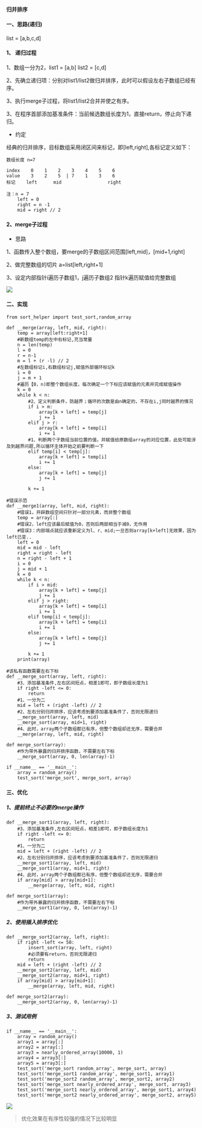 #### 归并排序

#### 一、思路(递归)

list = [a,b,c,d]

#### 1、 递归过程

1、数组一分为2，list1 = [a,b] list2 = [c,d]

2、先确立递归项：分别对list1/list2做归并排序，此时可以假设左右子数组已经有序。

3、执行merge子过程，将list1/list2合并并使之有序。

3、在程序首部添加基准条件：当前候选数组长度为1，直接return，停止向下递归。

+ 约定

经典的归并排序，目标数组采用闭区间来标记，即[left,right],各标记定义如下：

```
数组长度 n=7

index    0    1    2    3    4    5    6
value    3    2    5  | 7    1    3    6
标记    left      mid                 right

注：n = 7
    left = 0
    right = n -1
    mid = right // 2
```
#### 2、merge子过程
+ 思路

1、函数传入整个数组，要merge的子数组区间范围[left,mid]，[mid+1,right]

2、做完整数组的切片 a=list[left,right+1]

3、设定内部指针i遍历子数组1，j遍历子数组2
指针k遍历赋值给完整数组

![](http://image-store1.oss-cn-hangzhou.aliyuncs.com/18-10-8/45591100.jpg)

#### 二、实现  

```
from sort_helper import test_sort,random_array

def __merge(array, left, mid, right):
	temp = array[left:right+1]
	#新数组temp的左中右标记,充当常量
	n = len(temp)
	l = 0
	r = n-1
	m = l + (r -l) // 2
	#左数组标记i,右数组标记j,赋值外部循环标记k
	i = 0
	j = m + 1
	#遍历【0，n)即整个数组长度，每次确定一个下标应该赋值的元素并完成赋值操作
	k = 0 
	while k < n:
		#2、定义判断条件，防越界；循环的次数是由n确定的，不存在i,j同时越界的情况
		if i > m:
			array[k + left] = temp[j]
			j += 1
		elif j > r:
			array[k + left] = temp[i]
			i += 1
		#1、判断两个子数组当前位置的值，并赋值给原数组array的对应位置，此处可能涉及到越界问题,所以循环主体开始之前要判断一下
		elif temp[i] < temp[j]:
			array[k + left] = temp[i]
			i += 1
		else:
			array[k + left] = temp[j]
			j += 1

		k += 1

#错误示范
def __merge1(array, left, mid, right):
	#错误1，开辟数组空间只针对一部分元素，而非整个数组
	temp = array[:]
	#错误2，left应该最后赋值为0，否则后两部相当于减0，无作用
	#错误3：内部端点就应该重新定义为l、r、mid;一旦否则array[k+left]无效果，因为left已变..
	left = 0
	mid = mid - left
	right = right - left
	n = right - left + 1
	i = 0
	j = mid + 1
	k = 0 
	while k < n:
		if i > mid:
			array[k + left] = temp[j]
			j += 1
		elif j > right:
			array[k + left] = temp[i]
			i += 1
		elif temp[i] < temp[j]:
			array[k + left] = temp[i]
			i += 1
		else:
			array[k + left] = temp[j]
			j += 1

		k += 1
	print(array)

#该私有函数需要左右下标
def __merge_sort(array, left, right):
	#3、添加基准条件,左右区间短点，相差1即可，即子数组长度为1
	if right -left <= 0:
		return
	#1、一分为二
	mid = left + (right -left) // 2 
	#2、左右分别归并排序，应该考虑到要添加基准条件了，否则无限递归
	__merge_sort(array, left, mid)
	__merge_sort(array, mid+1, right)
	#4、此时，array两个子数组都已有序，但整个数组却还无序，需要合并
	__merge(array, left, mid, right)

def merge_sort(array):
	#作为带外暴露的归并排序函数，不需要左右下标
	__merge_sort(array, 0, len(array)-1)

if __name__ == '__main__':
	array = random_array()
	test_sort('merge_sort', merge_sort, array)

```

#### 三、优化

##### 1、提前终止不必要的merge操作
```
def __merge_sort1(array, left, right):
	#3、添加基准条件,左右区间短点，相差1即可，即子数组长度为1
	if right -left <= 0:
		return
	#1、一分为二
	mid = left + (right -left) // 2 
	#2、左右分别归并排序，应该考虑到要添加基准条件了，否则无限递归
	__merge_sort1(array, left, mid)
	__merge_sort1(array, mid+1, right)
	#4、此时，array两个子数组都已有序，但整个数组却还无序，需要合并
	if array[mid] > array[mid+1]:
		__merge(array, left, mid, right)

def merge_sort1(array):
	#作为带外暴露的归并排序函数，不需要左右下标
	__merge_sort1(array, 0, len(array)-1)

```


##### 2、使用插入排序优化

```
def __merge_sort2(array, left, right):
	if right -left <= 50:
		insert_sort(array, left, right)
		#必须要有return，否则无限递归
		return
	mid = left + (right -left) // 2 
	__merge_sort2(array, left, mid)
	__merge_sort2(array, mid+1, right)
	if array[mid] > array[mid+1]:
		__merge(array, left, mid, right)

def merge_sort2(array):
	__merge_sort2(array, 0, len(array)-1)
```

##### 3、测试用例

```
if __name__ == '__main__':
	array = random_array()
	array1 = array[:]
	array2 = array[:]
	array3 = nearly_ordered_array(10000, 1)
	array4 = array3[:]
	array5 = array3[:]
	test_sort('merge_sort random_array', merge_sort, array)
	test_sort('merge_sort1 random_array', merge_sort1, array1)
	test_sort('merge_sort2 random_array', merge_sort2, array2)
	test_sort('merge_sort nearly_ordered_array', merge_sort, array3)
	test_sort('merge_sort1 nearly_ordered_array', merge_sort1, array4)
	test_sort('merge_sort2 nearly_ordered_array', merge_sort2, array5)
```
![](http://image-store1.oss-cn-hangzhou.aliyuncs.com/18-10-8/63064926.jpg)

> 优化效果在有序性较强的情况下比较明显

